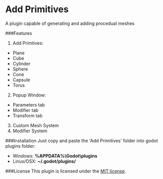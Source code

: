 # Add Primitives
A plugin capable of generating and adding procedual meshes

###Features
1. Add Primtives:
  * Plane
  * Cube
  * Cylinder
  * Sphere
  * Cone
  * Capsule
  * Torus

2. Popup Window:
  * Parameters tab
  * Modifier tab
  * Transform tab

3. Custom Mesh System
4. Modifier System

###Installation
Just copy and paste the 'Add Primitives' folder into godot plugins folder:

* Windows: **%APPDATA%\Godot\plugins**
* Linux/OSX: **~/.godot/plugins/**

###License
This plugin is licensed under the [MIT license](https://github.com/TheHX/add_primitives/blob/master/LICENSE.txt).
